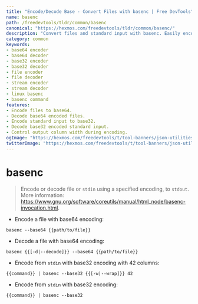 ```yaml
---
title: "Encode/Decode Base - Convert Files with basenc | Free DevTools"
name: basenc
path: /freedevtools/tldr/common/basenc
canonical: "https://hexmos.com/freedevtools/tldr/common/basenc/"
description: "Convert files and standard input with basenc. Easily encode to base32 or base64 formats or decode them back. Free online tool, no registration required."
category: common
keywords:
- base64 encoder
- base64 decoder
- base32 encoder
- base32 decoder
- file encoder
- file decoder
- stream encoder
- stream decoder
- linux basenc
- basenc command
features:
- Encode files to base64.
- Decode base64 encoded files.
- Encode standard input to base32.
- Decode base32 encoded standard input.
- Control output column width during encoding.
ogImage: "https://hexmos.com/freedevtools/t/tool-banners/json-utilities-banner.png"
twitterImage: "https://hexmos.com/freedevtools/t/tool-banners/json-utilities-banner.png"
---
```


# basenc

> Encode or decode file or `stdin` using a specified encoding, to `stdout`.
> More information: <https://www.gnu.org/software/coreutils/manual/html_node/basenc-invocation.html>.

- Encode a file with base64 encoding:

`basenc --base64 {{path/to/file}}`

- Decode a file with base64 encoding:

`basenc {{[-d|--decode]}} --base64 {{path/to/file}}`

- Encode from `stdin` with base32 encoding with 42 columns:

`{{command}} | basenc --base32 {{[-w|--wrap]}} 42`

- Encode from `stdin` with base32 encoding:

`{{command}} | basenc --base32`
